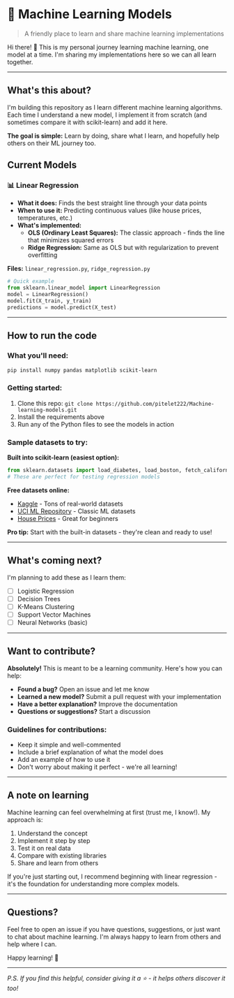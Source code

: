 
# 🤖 Machine Learning Models

> A friendly place to learn and share machine learning implementations

Hi there! 👋 This is my personal journey learning machine learning, one model at a time. I'm sharing my implementations here so we can all learn together.

---

## What's this about?

I'm building this repository as I learn different machine learning algorithms. Each time I understand a new model, I implement it from scratch (and sometimes compare it with scikit-learn) and add it here.

**The goal is simple:** Learn by doing, share what I learn, and hopefully help others on their ML journey too.

## Current Models

### 📊 Linear Regression
- **What it does:** Finds the best straight line through your data points
- **When to use it:** Predicting continuous values (like house prices, temperatures, etc.)
- **What's implemented:**
  - **OLS (Ordinary Least Squares):** The classic approach - finds the line that minimizes squared errors
  - **Ridge Regression:** Same as OLS but with regularization to prevent overfitting

**Files:** `linear_regression.py`, `ridge_regression.py`

```python
# Quick example
from sklearn.linear_model import LinearRegression
model = LinearRegression()
model.fit(X_train, y_train)
predictions = model.predict(X_test)
```

---

## How to run the code

### What you'll need:
```bash
pip install numpy pandas matplotlib scikit-learn
```

### Getting started:
1. Clone this repo: `git clone https://github.com/pitelet222/Machine-learning-models.git`
2. Install the requirements above
3. Run any of the Python files to see the models in action

### Sample datasets to try:

**Built into scikit-learn (easiest option):**
```python
from sklearn.datasets import load_diabetes, load_boston, fetch_california_housing
# These are perfect for testing regression models
```

**Free datasets online:**
- [Kaggle](https://www.kaggle.com/datasets) - Tons of real-world datasets
- [UCI ML Repository](https://archive.ics.uci.edu/ml/index.php) - Classic ML datasets
- [House Prices](https://www.kaggle.com/c/house-prices-advanced-regression-techniques) - Great for beginners

**Pro tip:** Start with the built-in datasets - they're clean and ready to use!

---

## What's coming next?

I'm planning to add these as I learn them:
- [ ] Logistic Regression
- [ ] Decision Trees
- [ ] K-Means Clustering
- [ ] Support Vector Machines
- [ ] Neural Networks (basic)

---

## Want to contribute?

**Absolutely!** This is meant to be a learning community. Here's how you can help:

- **Found a bug?** Open an issue and let me know
- **Learned a new model?** Submit a pull request with your implementation
- **Have a better explanation?** Improve the documentation
- **Questions or suggestions?** Start a discussion

### Guidelines for contributions:
- Keep it simple and well-commented
- Include a brief explanation of what the model does
- Add an example of how to use it
- Don't worry about making it perfect - we're all learning!

---

## A note on learning

Machine learning can feel overwhelming at first (trust me, I know!). My approach is:
1. Understand the concept
2. Implement it step by step  
3. Test it on real data
4. Compare with existing libraries
5. Share and learn from others

If you're just starting out, I recommend beginning with linear regression - it's the foundation for understanding more complex models.

---

## Questions?

Feel free to open an issue if you have questions, suggestions, or just want to chat about machine learning. I'm always happy to learn from others and help where I can.

Happy learning! 🚀

---

*P.S. If you find this helpful, consider giving it a ⭐ - it helps others discover it too!*
